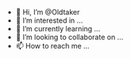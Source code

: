 - 👋 Hi, I’m @Oldtaker
- 👀 I’m interested in ...
- 🌱 I’m currently learning ...
- 💞️ I’m looking to collaborate on ...
- 📫 How to reach me ...

<!---
Oldtaker/Oldtaker is a ✨ special ✨ repository because its `README.md` (this file) appears on your GitHub profile.
You can click the Preview link to take a look at your changes.
--->
